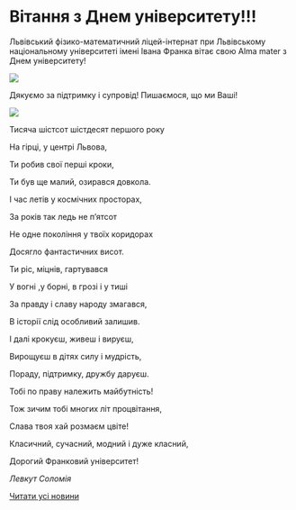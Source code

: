 # Вітання з Днем університету!!!

Львівський фізико-математичний ліцей-інтернат при Львівському національному університеті імені Івана Франка вітає свою Alma mater з Днем університету!

![](/images/blog/вітання-з-днем-університету/універ18.jpg)

Дякуємо за підтримку і супровід! Пишаємося, що ми Ваші!

![](/images/blog/вітання-з-днем-університету/ліцей2018.jpg)

Тисяча шістсот шістдесят першого року

На гірці, у центрі Львова,

Ти робив свої перші кроки,

Ти був ще малий, озирався довкола.

І час летів у космічних просторах,

За років так ледь не п’ятсот

Не одне покоління у твоїх коридорах

Досягло фантастичних висот.

Ти ріс, міцнів, гартувався

У вогні ,у борні, в грозі і у тиші

За правду і славу народу змагався,

В історії слід особливий залишив.

І далі крокуєш, живеш і вируєш,

Вирощуєш в дітях силу і мудрість,

Пораду, підтримку, дружбу даруєш.

Тобі по праву належить майбутність!

Тож зичим тобі многих літ процвітання,

Слава твоя хай розмаєм цвіте!

Класичний, сучасний, модний і дуже класний,

Дорогий Франковий університет!

*Левкут Соломія*

[Читати усі новини](/news)

